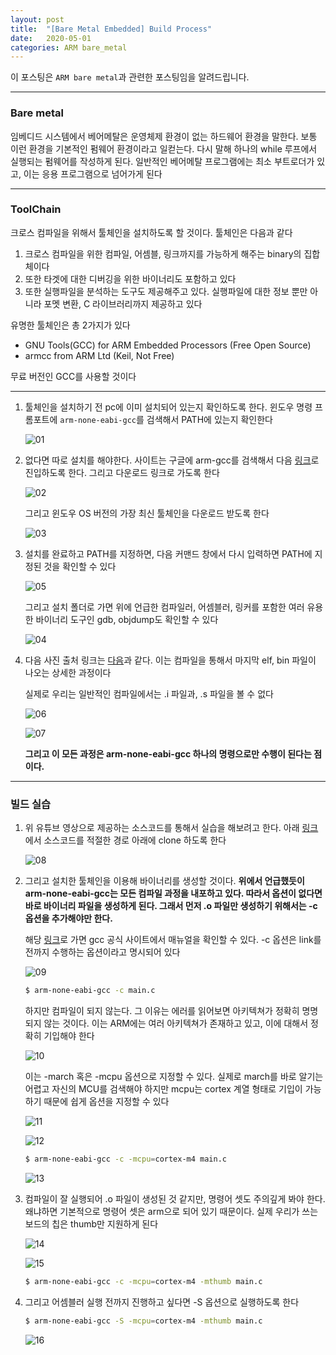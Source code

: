 ```yaml
---
layout: post
title:  "[Bare Metal Embedded] Build Process"
date:   2020-05-01
categories: ARM bare_metal
---
```


이 포스팅은 `ARM bare metal`과 관련한 포스팅임을 알려드립니다.

---
### Bare metal

임베디드 시스템에서 베어메탈은 운영체제 환경이 없는 하드웨어 환경을 말한다. 보통 이런 환경을 기본적인 펌웨어 환경이라고 일컫는다. 다시 말해 하나의 while 루프에서 실행되는 펌웨어를 작성하게 된다. 일반적인 베어메탈 프로그램에는 최소 부트로더가 있고, 이는 응용 프로그램으로 넘어가게 된다

---
### ToolChain

크로스 컴파일을 위해서 툴체인을 설치하도록 할 것이다. 툴체인은 다음과 같다

1. 크로스 컴파일을 위한 컴파일, 어셈블, 링크까지를 가능하게 해주는 binary의 집합체이다
2. 또한 타겟에 대한 디버깅을 위한 바이너리도 포함하고 있다
3. 또한 실행파일을 분석하는 도구도 제공해주고 있다. 실행파일에 대한 정보 뿐만 아니라 포멧 변환, C 라이브러리까지 제공하고 있다

유명한 툴체인은 총 2가지가 있다

* GNU Tools(GCC) for ARM Embedded Processors (Free Open Source)
* armcc from ARM Ltd (Keil, Not Free)

무료 버전인 GCC를 사용할 것이다

---

1. 툴체인을 설치하기 전 pc에 이미 설치되어 있는지 확인하도록 한다. 윈도우 명령 프롬포트에 `arm-none-eabi-gcc`를 검색해서 PATH에 있는지 확인한다


    ![01](https://drive.google.com/uc?id=1Q4-I0z-DPD2rPWxFlY8ZgSq7u1LOOSCA)


2. 없다면 따로 설치를 해야한다. 사이트는 구글에 arm-gcc를 검색해서 다음 [링크](https://developer.arm.com/tools-and-software/open-source-software/developer-tools/gnu-toolchain/gnu-rm)로 진입하도록 한다. 그리고 다운로드 링크로 가도록 한다


    ![02](https://drive.google.com/uc?id=1_frO8NmaSUTzHO_-WyGYVFYxuvD1R3ZT)


    그리고 윈도우 OS 버전의 가장 최신 툴체인을 다운로드 받도록 한다


    ![03](https://drive.google.com/uc?id=1Ul5nsml1OSD396mRMVPBdlHi7W0TiPKl)


3. 설치를 완료하고 PATH를 지정하면, 다음 커맨드 창에서 다시 입력하면 PATH에 지정된 것을 확인할 수 있다


    ![05](https://drive.google.com/uc?id=1Qkto_B4dzThb_V1xeBs0rylkMWZEBmDO)

    그리고 설치 폴더로 가면 위에 언급한 컴파일러, 어셈블러, 링커를 포함한 여러 유용한 바이너리 도구인 gdb, objdump도 확인할 수 있다

    ![04](https://drive.google.com/uc?id=1glB9BfX5F_f92R3BwYDHG_zMWwAoTn6s)


4. 다음 사진 출처 링크는 [다음](https://www.youtube.com/watch?v=qWqlkCLmZoE)과 같다. 이는 컴파일을 통해서 마지막 elf, bin 파일이 나오는 상세한 과정이다

    실제로 우리는 일반적인 컴파일에서는 .i 파일과, .s 파일을 볼 수 없다

    ![06](https://drive.google.com/uc?id=1htwYQkHBoI2osa9y0QUIAnSVp2hRHCAe)


    ![07](https://drive.google.com/uc?id=1DegfXl2S_83VOEcVfpqU9YJFwyaHDT5Y)


    __그리고 이 모든 과정은 arm-none-eabi-gcc 하나의 명령으로만 수행이 된다는 점이다.__


---
### 빌드 실습

1. 위 유튜브 영상으로 제공하는 소스코드를 통해서 실습을 해보려고 한다. 아래 [링크](https://github.com/niekiran/baremetalembedded)에서 소스코드를 적절한 경로 아래에 clone 하도록 한다


    ![08](https://drive.google.com/uc?id=1B5eXaNGhDRDWFxtLo9j6RgnEMpTggLdx)


2. 그리고 설치한 툴체인을 이용해 바이너리를 생성할 것이다. __위에서 언급했듯이 arm-none-eabi-gcc는 모든 컴파일 과정을 내포하고 있다. 따라서 옵션이 없다면 바로 바이너리 파일을 생성하게 된다. 그래서 먼저 .o 파일만 생성하기 위해서는 -c 옵션을 추가해야만 한다.__


    해당 [링크](https://gcc.gnu.org/onlinedocs/gcc-9.3.0/gcc/Overall-Options.html#Overall-Options)로 가면 gcc 공식 사이트에서 매뉴얼을 확인할 수 있다. -c 옵션은 link를 전까지 수행하는 옵션이라고 명시되어 있다


    ![09](https://drive.google.com/uc?id=1j1W2rIqg4bUahilzlEAFkUUsZuWwlXsC)


    ```bash
    $ arm-none-eabi-gcc -c main.c
    ```

    하지만 컴파일이 되지 않는다. 그 이유는 에러를 읽어보면 아키텍쳐가 정확히 명명되지 않는 것이다. 이는 ARM에는 여러 아키텍쳐가 존재하고 있고, 이에 대해서 정확히 기입해야 한다


    ![10](https://drive.google.com/uc?id=1UYhOUmS6Ah8cjMkBoYSDEPLAUjqqvNRx)


    이는 -march 혹은 -mcpu 옵션으로 지정할 수 있다. 실제로 march를 바로 알기는 어렵고 자신의 MCU를 검색해야 하지만 mcpu는 cortex 계열 형태로 기입이 가능하기 때문에 쉽게 옵션을 지정할 수 있다


    ![11](https://drive.google.com/uc?id=1tF6jzWwEYaW10zKbPZ-Vl7XvNlv_MU1I)


    ![12](https://drive.google.com/uc?id=1PAt8Rodo4_e0x_vxOQH9ReiHZyE8IUru)
    

    ```bash
    $ arm-none-eabi-gcc -c -mcpu=cortex-m4 main.c
    ```


    ![13](https://drive.google.com/uc?id=1zfSDHbXG8HaEjNtGJpi2rCH_c3HK-gv2)


3. 컴파일이 잘 실행되어 .o 파일이 생성된 것 같지만, 명령어 셋도 주의깊게 봐야 한다. 왜냐하면 기본적으로 명령어 셋은 arm으로 되어 있기 때문이다. 실제 우리가 쓰는 보드의 칩은 thumb만 지원하게 된다


    ![14](https://drive.google.com/uc?id=1XA4sA098cGg0h-jN1Yfci-H3dLqB-HxD)


    ![15](https://drive.google.com/uc?id=1LhtruLJxttXudVcvaRWxlLa2Ge-i5CFy)


    ```bash
    $ arm-none-eabi-gcc -c -mcpu=cortex-m4 -mthumb main.c
    ```

4. 그리고 어셈블러 실행 전까지 진행하고 싶다면 -S 옵션으로 실행하도록 한다


    ```bash
    $ arm-none-eabi-gcc -S -mcpu=cortex-m4 -mthumb main.c
    ```

    ![16](https://drive.google.com/uc?id=1ep9Gl2gzl1ospgcGJWcKNCbfNwTsi6Yu)

